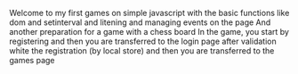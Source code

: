 Welcome to my first games on simple javascript with the basic functions like dom and setinterval and litening and managing events on the page
And another preparation for a game with a chess board
In the game, you start by registering and then you are transferred to the login page after validation white the registration (by local store) and then you are transferred to the games page 
